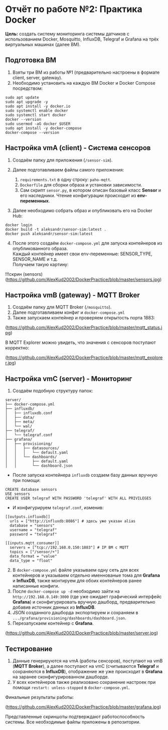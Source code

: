 # Отчёт по работе №2: Практика Docker
**Цель:** создать систему мониторинга системы датчиков с использованием Docker, Mosquitto, InfluxDB, Telegraf и Grafana на трёх виртуальных машинах (далее ВМ).

## Подготовка ВМ
1. Взяты три ВМ из работы №1 (предварительно настроены в формате client, server, gateway).
2. Необходимо установить на каждую ВМ Docker и Docker Compose посредством:
```shell
sudo apt update
sudo apt upgrade -y
sudo apt install -y docker.io
sudo systemctl enable docker
sudo systemctl start docker
docker --version
sudo usermod -aG docker $USER
sudo apt install -y docker-compose
docker-compose --version
```

## Настройка vmA (client) - Система сенсоров
1. Создаём папку для приложения (`/sensor-sim`).
2. Далее подготавливаем файлы самого приложения:
    1. `requirements.txt` в одну строку: `paho-mqtt`.
    2. `Dockerfile` для сборки образа и установки зависимости.
    3. Сам скрипт `sensor.py`, в котором описан базовый класс **Sensor** и его наследники. Чтение конфигурации происходит из **env-переменных**.

3. Далее необходимо собрать образ и опубликовать его на Docker Hub:
```shell
docker login
docker build -t aleksandr/sensor-sim:latest .
docker push aleksandr/sensor-sim:latest
```

4. После этого создаём `docker-compose.yml` для запуска контейнеров из опубликованного образа.<br>
Каждый контейнер имеет свои env-переменные: SENSOR_TYPE, SENSOR_NAME и т.д.<br>
Получаем такую картину:

!!!скрин (sensors)(https://github.com/AlexKud2002/DockerPractice/blob/master/sensors.jpg)

## Настройка vmB (gateway) - MQTT Broker
1. Создаём папку для MQTT Broker (`/mosquitto`).
2. Далее подготавливаем конфиг и `docker-compose.yml`
3. Также запускаем контейнер и проверяем открытость порта 1883:

(https://github.com/AlexKud2002/DockerPractice/blob/master/mqtt_status.jpg)

В MQTT Explorer можно увидеть, что значения с сенсоров поступают корректно:

(https://github.com/AlexKud2002/DockerPractice/blob/master/mqtt_explorer.jpg)

## Настройка vmC (server) - Мониторинг

1. Создаём подобную структуру папок:
```shell
server/
├── docker-compose.yml
├── influxdb/
│   ├── influxdb.conf
│   ├── data/
│   ├── meta/
│   └── wal/
├── telegraf/
│   └── telegraf.conf
├── grafana/
│   ├── provisioning/
│   │   ├── datasources/
│   │   │   └── default.yaml
│   │   └── dashboards/
│   │       ├── default.yaml
│   │       └── dashboard.json
```

- После запуска контейнера `influxdb` создаем базу данных вручную при помощи:
```shell
CREATE database sensors
USE sensors
CREATE USER telegraf WITH PASSWORD 'telegraf' WITH ALL PRIVILEGES
```
- И конфигурируем `telegraf.conf`, изменив:
```shell
[[outputs.influxdb]]
  urls = ["http://influxdb:8086"] # здесь уже указан alias
  database = "sensors"
  username = "telegraf"
  password = "telegraf"

[[inputs.mqtt_consumer]]
  servers = ["tcp://192.168.0.150:1883"] # IP ВМ с MQTT
  topics = ["/sensor/+"]
  data_format = "value"
  data_type = "float"
```

2. В `docker-compose.yml` файле указываем одну сеть для всех контейнеров и указываем отдельно именнованые тома для **Grafana** и **InfluxDB**, также монтируем для обоих контейнеров ранее написанные конфиги.
3. После `docker-compose up -d` необходимо зайти на `http://192.168.0.149:3000` (где уже ожидает графический интерфейс **Grafana**) и сконфигурировать вручную дашборд, предварительно добавив источник данных из **InfluxDB**.
4. JSON созданного дашборда экспортируем и сохраняем в `.../grafana/provisioning/dashboards/dashboard.json`.
5. Перезапускаем контейнер с **Grafana**.

(https://github.com/AlexKud2002/DockerPractice/blob/master/server.jpg)

## Тестирование

1. Данные генерируются на vmA (работы сенсоров), поступают на vmB (**MQTT Broker**), а далее поступают на vmC (считываются **Telegraf** и сохраняются в **InfluxDB**), отображение же уже происходит в **Grafana** на заранее сконфигурированном дашборде.
2. У всех контейнеров также реализовано сохранение настроек при помощи `restart: unless-stopped` в `docker-compose.yml`.

Финальные результаты работы:

(https://github.com/AlexKud2002/DockerPractice/blob/master/grafana.jpg)

Представленные скриншоты подтверждают работоспособность системы.
Все необходимые файлы приложены в репозитории.
